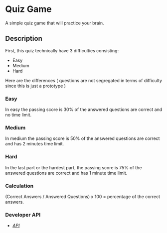 # Quiz Game

A simple quiz game that will practice your brain.

## Description

First, this quiz technically have 3 difficulties consisting:

 * Easy
 * Medium
 * Hard

Here are the differences ( questions are not segregated in terms of difficulty since this is just a prototype )

### **Easy**

In easy the passing score is 30% of the answered questions are correct and no time limit.

### **Medium**

In medium the passing score is 50% of the answered questions are correct and has 2 minutes time limit.

### **Hard**

In the last part or the hardest part, the passing score is 75% of the answered questions are correct and has 1 minute time limit.

### **Calculation**

(Correct Answers / Answered Questions) x 100 = percentage of the correct answers.

### **Developer API**

* [_API_](https://github.com/RaymartDev/QuizGame/wiki/API)

